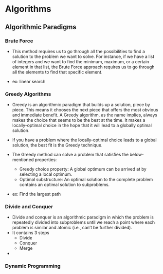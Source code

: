 # Algorithms


## Algorithmic Paradigms

### Brute Force
- This method requires us to go through all the possibilities to find a solution to the problem we want to solve. For instance, if we have a list of integers and we want to find the minimum, maximum, or a certain element in that list, the Brute Force approach requires us to go through all the elements to find that specific element.

- ex: linear search

### Greedy Algorithms
- Greedy is an algorithmic paradigm that builds up a solution, piece by piece. This means it chooses the next piece that offers the most obvious and immediate benefit. A Greedy algorithm, as the name implies, always makes the choice that seems to be the best at the time. It makes a locally-optimal choice in the hope that it will lead to a globally optimal solution.
- If you have a problem where the locally-optimal choice leads to a global solution, the best fit is the Greedy technique.

- The Greedy method can solve a problem that satisfies the below-mentioned properties:
  - Greedy choice property: A global optimum can be arrived at by selecting a local optimum.
  - Optimal substructure: An optimal solution to the complete problem contains an optimal solution to subproblems.
- ex: Find the largest path

### Divide and Conquer
- Divide and conquer is an algorithmic paradigm in which the problem is repeatedly divided into subproblems until we reach a point where each problem is similar and atomic (i.e., can’t be further divided).
- It contains 3 steps
  - Divide
  - Conquer
  - Merge
-  

### Dynamic Programming
